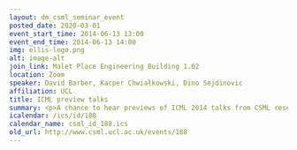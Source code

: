 ```yaml
---
layout: dm_csml_seminar_event
posted_date: 2020-03-01
event_start_time: 2014-06-13 13:00
event_end_time: 2014-06-13 14:00
img: ellis-logo.png
alt: image-alt
join_link: Malet Place Engineering Building 1.02
location: Zoom
speaker: David Barber, Kacper Chwiałkowski, Dino Sejdinovic
affiliation: UCL
title: ICML preview talks
summary: <p>A chance to hear previews of ICML 2014 talks from CSML researchers.</p><p>Talk 1</p><p>Gaussian Processes for Bayesian Estimation in Ordinary Differential Equations</p><p>Yali Wang and David Barber</p><p>Bayesian parameter estimation in coupled ordinary differential equations (ODEs) is challenging due to the high computational cost of numerical integration. In gradient matching a separate<br/>data model is introduced with the property that its gradient may be calculated easily. Parameter<br/>estimation is then achieved by requiring consistency between the gradients computed from the<br/>data model and those specified by the ODE. We propose a Gaussian process model that directly<br/>links state derivative information with system observations, simplifying previous approaches and<br/>improving estimation accuracy.</p><p>Talk 2</p><p>A Kernel Independence Test for Random Processes</p><p>Kacper Chwiałkowski and Arthur Gretton</p><p>A non-parametric approach to the problem of testing the independence of two random processes will be presented.  The test statistic is the Hilbert-Schmidt Independence Criterion (HSIC), which was used previously in testing independence for i.i.d. pairs of variables. The asymptotic behaviour of HSIC will be established when computed from samples drawn from random processes. We will show that earlier bootstrap procedures which worked in the i.i.d. case will fail for random processes, and an alternative consistent estimate of the p-values will be proposed. Tests on artificial data and real-world forex data indicate that the new test procedure discovers dependence which is missed by linear approaches, while the earlier bootstrap procedure returns an elevated number of false positives.</p><p>Talk 3</p><p>Kernel adaptive Metropolis-Hastings</p><p>D. Sejdinovic, H. Strathmann, M. Lomeli Garcia, C. Andrieu and A. Gretton</p><p>Abstract&#58; A Kernel Adaptive Metropolis-Hastings algorithm is introduced, for the purpose of sampling from a target distribution with strongly nonlinear support. The algorithm embeds the trajectory of the Markov chain into a reproducing kernel Hilbert space (RKHS), such that the feature space covariance of the samples informs the choice of proposal. The procedure is computationally efficient and straightforward to implement, since the RKHS moves can be integrated out analytically&#58; our proposal distribution in the original space is a normal distribution whose mean and covariance depend on where the current sample lies in the support of the target distribution, and adapts to its local covariance structure. Furthermore, the procedure requires neither gradients nor any other higher order information about the target, making it particularly attractive for contexts such as Pseudo-Marginal MCMC. Kernel Adaptive Metropolis-Hastings outperforms competing fixed and adaptive samplers on multivariate, highly nonlinear target distributions, arising in both real-world and synthetic examples.<br/>Code&#58; https&#58;//github.com/karlnapf/kameleon-mcmc</p>
icalendar: /ics/id/188
calendar_name: csml_id_188.ics
old_url: http://www.csml.ucl.ac.uk/events/188
---
```

